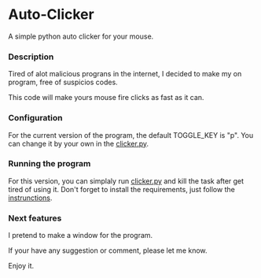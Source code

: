 # Auto-Clicker
A simple python auto clicker for your mouse.

### Description
Tired of alot malicious prograns in the internet, I decided to make my on program,
free of suspicios codes.

This code will make yours mouse fire clicks as fast as it can.

### Configuration
For the current version of the program, the default TOGGLE_KEY is "p".
You can change it by your own in the [clicker.py](./clicker.py#L6).

### Running the program
For this version, you can simplaly run [clicker.py](./clicker.py) and kill the task after get tired of using it.
Don't forget to install the requirements, just follow the [instrunctions](./INSTALL.md).

### Next features
I pretend to make a window for the program.

If your have any suggestion or comment, please let me know.

Enjoy it.